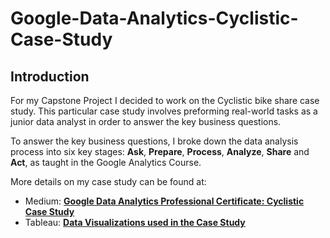 # Google-Data-Analytics-Cyclistic-Case-Study
## Introduction ##
For my Capstone Project I decided to work on the Cyclistic bike share case study. This particular case study involves preforming real-world tasks as a junior data analyst in order to answer the key business questions.

To answer the key business questions, I broke down the data analysis process into six key stages: **Ask**, **Prepare**, **Process**, **Analyze**, **Share** and **Act**, as taught in the Google Analytics Course.

More details on my case study can be found at:
- Medium: **<a href="https://medium.com/@sahilkunder1998/google-data-analytics-professional-certificate-cyclistic-case-study-cc1221ea01cf" rel="nofollow">Google Data Analytics Professional Certificate: Cyclistic Case Study</a>**
- Tableau: **<a href="https://public.tableau.com/app/profile/sahil.kunder"> Data Visualizations used in the Case Study</a>**

